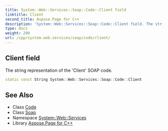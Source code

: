 ```yaml
---
title: System::Web::Services::Soap::Code::Client field
linktitle: Client
second_title: Aspose.Page for C++
description: 'System::Web::Services::Soap::Code::Client field. The string representation of the ''Client'' SOAP code in C++.'
type: docs
weight: 200
url: /cpp/system.web.services/soap/code/client/
---
```

## Client field


The string representation of the 'Client' SOAP code.

```cpp
static const String System::Web::Services::Soap::Code::Client
```

## See Also

* Class [Code](../)
* Class [Soap](../../)
* Namespace [System::Web::Services](../../../)
* Library [Aspose.Page for C++](../../../../)
